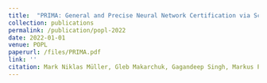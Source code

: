 ```yaml
---
title:  "PRIMA: General and Precise Neural Network Certification via Scalable Convex Hull Approximations"
collection: publications
permalink: /publication/popl-2022
date: 2022-01-01
venue: POPL
paperurl: /files/PRIMA.pdf
link: ''
citation: Mark Niklas Müller, Gleb Makarchuk, Gagandeep Singh, Markus Püschel,  Martin Vechev, <b>POPL 2022</b>.
---
```

